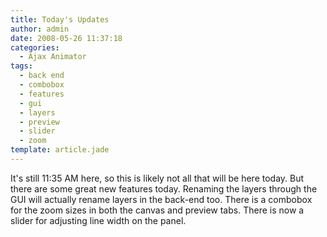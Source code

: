 ```yaml
---
title: Today's Updates
author: admin
date: 2008-05-26 11:37:18
categories:
  - Ajax Animator
tags: 
  - back end
  - combobox
  - features
  - gui
  - layers
  - preview
  - slider
  - zoom
template: article.jade
---
```


It's still 11:35 AM here, so this is likely not all that will be here today. But there are some great new features today. Renaming the layers through the GUI will actually rename layers in the back-end too. There is a combobox for the zoom sizes in both the canvas and preview tabs. There is now a slider for adjusting line width on the panel.
